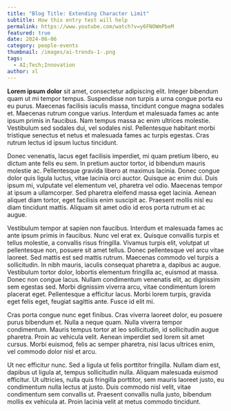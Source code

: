 ```yaml
---
title: "Blog Title: Extending Character Limit"
subtitle: How this entry test will help
permalink: https://www.youtube.com/watch?v=y6FNOWmPbeM
featured: true
date: 2024-06-06
category: people-events
thumbnail: /images/ai-trends-1-.png
tags:
  - AI;Tech;Innovation
author: xl
---
```

**Lorem ipsum dolor** sit amet, consectetur adipiscing elit. Integer bibendum quam ut mi tempor tempus. Suspendisse non turpis a urna congue porta eu eu purus. Maecenas facilisis iaculis massa, tincidunt congue magna sodales et. Maecenas rutrum congue varius. Interdum et malesuada fames ac ante ipsum primis in faucibus. Nam tempus massa ac enim ultrices molestie. Vestibulum sed sodales dui, vel sodales nisl. Pellentesque habitant morbi tristique senectus et netus et malesuada fames ac turpis egestas. Cras rutrum lectus id ipsum luctus tincidunt.

Donec venenatis, lacus eget facilisis imperdiet, mi quam pretium libero, eu dictum ante felis eu sem. In pretium auctor tortor, id bibendum mauris molestie ac. Pellentesque gravida libero at maximus lacinia. Donec congue dolor quis ligula luctus, vitae lacinia orci auctor. Quisque ac enim dui. Duis ipsum mi, vulputate vel elementum vel, pharetra vel odio. Maecenas tempor at ipsum a ullamcorper. Sed pharetra eleifend massa eget lacinia. Aenean aliquet diam tortor, eget facilisis enim suscipit ac. Praesent mollis nisl eu diam tincidunt mattis. Aliquam sit amet odio id eros porta rutrum et ac augue.

Vestibulum tempor at sapien non faucibus. Interdum et malesuada fames ac ante ipsum primis in faucibus. Nunc vel erat ex. Quisque convallis turpis et tellus molestie, a convallis risus fringilla. Vivamus turpis elit, volutpat ut pellentesque non, posuere sit amet tellus. Donec pellentesque vel arcu vitae laoreet. Sed mattis est sed mattis rutrum. Maecenas commodo vel turpis a sollicitudin. In nibh mauris, iaculis consequat pharetra a, dapibus ac augue. Vestibulum tortor dolor, lobortis elementum fringilla ac, euismod at massa. Donec non congue lacus. Nullam condimentum venenatis elit, ac dignissim sem egestas sed. Morbi dignissim viverra arcu, vitae condimentum lorem placerat eget. Pellentesque a efficitur lacus. Morbi lorem turpis, gravida eget felis eget, feugiat sagittis ante. Fusce id elit mi.

Cras porta congue nunc eget finibus. Cras viverra laoreet dolor, eu posuere purus bibendum et. Nulla a neque quam. Nulla viverra tempor condimentum. Mauris tempus tortor at leo sollicitudin, id sollicitudin augue pharetra. Proin ac vehicula velit. Aenean imperdiet sed lorem sit amet cursus. Morbi euismod, felis ac semper pharetra, nisi lacus ultrices enim, vel commodo dolor nisl et arcu.

Ut nec efficitur nunc. Sed a ligula ut felis porttitor fringilla. Nullam diam est, dapibus ut ligula at, tempus sollicitudin nulla. Aliquam malesuada euismod efficitur. Ut ultricies, nulla quis fringilla porttitor, sem mauris laoreet justo, eu condimentum nulla lectus at justo. Duis commodo nisl velit, vitae condimentum sem convallis ut. Praesent convallis nulla justo, bibendum mollis ex vehicula at. Proin lacinia velit at metus commodo tincidunt.